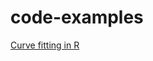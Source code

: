 ﻿# code-examples

[Curve fitting in R](http://immersivecognition.github.io/code-examples/curve_fitting/)
